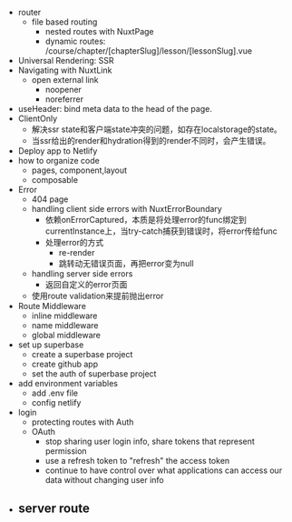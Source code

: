- router
	- file based routing
		- nested routes with NuxtPage
		- dynamic routes: /course/chapter/[chapterSlug]/lesson/[lessonSlug].vue
- Universal Rendering: SSR
- Navigating with NuxtLink
	- open external link
		- noopener
		- noreferrer
- useHeader: bind meta data to the head of the page.
- ClientOnly
	- 解决ssr state和客户端state冲突的问题，如存在localstorage的state。
	- 当ssr给出的render和hydration得到的render不同时，会产生错误。
- Deploy app to Netlify
- how to organize code
	- pages, component,layout
	- composable
- Error
	- 404 page
	- handling client side errors with NuxtErrorBoundary
		- 依赖onErrorCaptured，本质是将处理error的func绑定到currentInstance上，当try-catch捕获到错误时，将error传给func
		- 处理error的方式
			- re-render
			- 跳转动无错误页面，再把error变为null
	- handling server side errors
		- 返回自定义的error页面
	- 使用route validation来提前抛出error
- Route Middleware
	- inline middleware
	- name middleware
	- global middleware
- set up superbase
	- create a superbase project
	- create github app
	- set the auth of superbase project
- add environment variables
	- add .env file
	- config netlify
- login
	- protecting routes with Auth
	- OAuth
		- stop sharing user login info, share tokens that represent permission
		- use a refresh token to "refresh" the access token
		- continue to have control over what applications can access our data without changing user info
- server route
	-